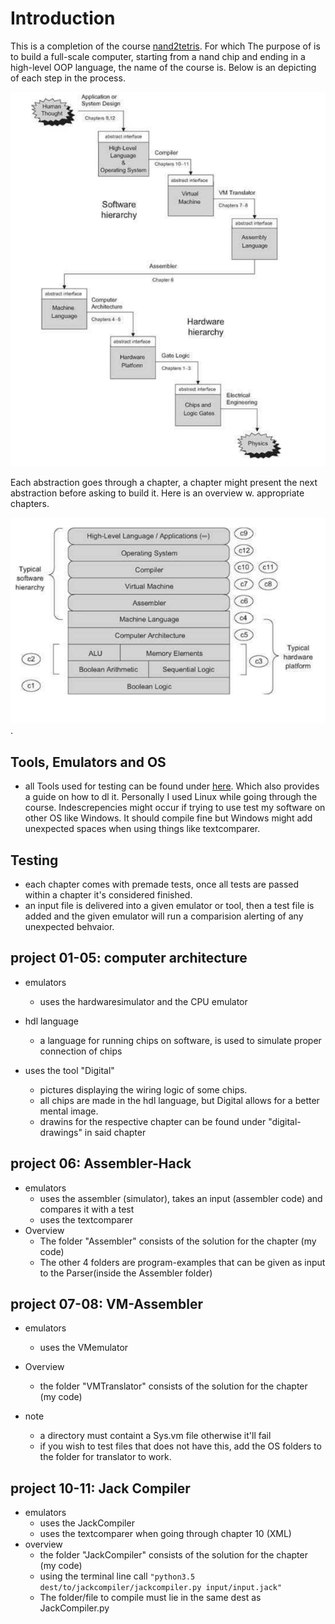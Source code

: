 # Introduction
This is a completion of the course [nand2tetris](https://nand2tetris.org).
For which The purpose of is to build a full-scale computer, starting from a nand chip and ending in a high-level OOP language, the name of the course is. Below is an depicting of each step in the process.

![alt text](https://github.com/mklindtner/computerScratch/blob/master/pictures/overview_simple.png)

Each abstraction goes through a chapter, a chapter might present the next abstraction before asking to build it. Here is an overview w. appropriate chapters.

![overview-chapters](https://github.com/mklindtner/computerScratch/blob/master/pictures/overview_detailed.png).


## Tools, Emulators and OS
- all Tools used for testing can be found under [here](https://www.nand2tetris.org/software). Which also provides a guide on how to dl it. Personally I used Linux while going through the course. Indescrepencies might occur if trying to use test my software on other OS like Windows. It should compile fine but Windows might add unexpected spaces when using things like textcomparer. 

## Testing
- each chapter comes with premade tests, once all tests are passed within a chapter it's considered finished.
- an input file is delivered into a given emulator or tool, then a test file is added and the given emulator will run a comparision alerting of any unexpected behvaior.

## project 01-05: computer architecture
 - emulators
     - uses the hardwaresimulator and the CPU emulator
     
 - hdl language
    - a language for running chips on software, is used to simulate proper connection of chips
 
 - uses the tool "Digital"
    - pictures displaying the wiring logic of some chips.
    - all chips are made in the hdl language, but Digital allows for a better mental image.
    - drawins for the respective chapter can be found under "digital-drawings" in said chapter

## project 06: Assembler-Hack
 - emulators
    - uses the assembler (simulator), takes an input (assembler code) and compares it with a test
    - uses the textcomparer
 - Overview
    - The folder "Assembler" consists of the solution for the chapter (my code)
    - The other 4 folders are program-examples that can be given as input to the Parser(inside the Assembler folder)
    


## project 07-08: VM-Assembler
 - emulators
   - uses the VMemulator
 - Overview
   - the folder "VMTranslator" consists of the solution for the chapter (my code)
       
 - note
    - a directory must containt a Sys.vm file otherwise it'll fail
    - if you wish to test files that does not have this, add the OS folders to the folder for translator to work.
    
 
## project 10-11: Jack Compiler
 - emulators
    - uses the JackCompiler
    - uses the textcomparer when going through chapter 10 (XML)
  - overview
    - the folder "JackCompiler" consists of the solution for the chapter (my code)
    - using the terminal line call ``` "python3.5 dest/to/jackcompiler/jackcompiler.py input/input.jack" ```
    - The folder/file to compile must lie in the same dest as JackCompiler.py
